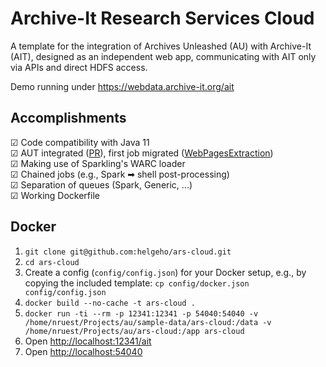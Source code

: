 # Archive-It Research Services Cloud

A template for the integration of Archives Unleashed (AU) with Archive-It (AIT), designed as an independent web app, communicating with AIT only via APIs and direct HDFS access.

Demo running under https://webdata.archive-it.org/ait

## Accomplishments

☑ Code compatibility with Java 11  
☑ AUT integrated ([PR](https://github.com/archivesunleashed/aut/pull/510)), first job migrated ([WebPagesExtraction](src/main/scala/org/archive/webservices/ars/processing/jobs/FileCountAndSize.scala))   
☑ Making use of Sparkling's WARC loader   
☑ Chained jobs (e.g., Spark ➡ shell post-processing)    
☑ Separation of queues (Spark, Generic, ...)  
☑ Working Dockerfile

## Docker

1. `git clone git@github.com:helgeho/ars-cloud.git`
2. `cd ars-cloud`
3. Create a config (`config/config.json`) for your Docker setup, e.g., by copying the included template: `cp config/docker.json config/config.json`
4. `docker build --no-cache -t ars-cloud .`
5. `docker run -ti --rm -p 12341:12341 -p 54040:54040 -v /home/nruest/Projects/au/sample-data/ars-cloud:/data -v /home/nruest/Projects/au/ars-cloud:/app ars-cloud`
6. Open [http://localhost:12341/ait](http://localhost:12341/ait)
7. Open [http://localhost:54040](http://localhost:54040)
